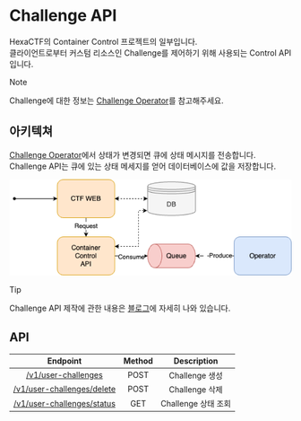 # Challenge API

HexaCTF의 Container Control 프로젝트의 일부입니다.  
클라이언트로부터 커스텀 리소스인 Challenge를 제어하기 위해 사용되는 Control API입니다.

> [!NOTE]  
> Challenge에 대한 정보는 [Challenge Operator](https://github.com/HexaCTF/challenge-operator)를 참고해주세요.

## 아키텍쳐

[Challenge Operator](https://github.com/HexaCTF/challenge-operator)에서 상태가 변경되면 큐에 상태 메시지를 전송합니다. Challenge API는 큐에 있는 상태 메세지를 얻어 데이터베이스에 값을 저장합니다.

![시스템 구성도](./imgs/image.png)

> [!TIP]  
> Challenge API 제작에 관한 내용은 [블로그](https://s0okju.github.io/p/hexactf-10/)에 자세히 나와 있습니다.

## API

|                           Endpoint                            | Method |     Description     |
| :-----------------------------------------------------------: | :----: | :-----------------: |
|        [/v1/user-challenges](./docs/user-challenge.md)        |  POST  |   Challenge 생성    |
| [/v1/user-challenges/delete](./docs/user-challenge-delete.md) |  POST  |   Challenge 삭제    |
| [/v1/user-challenges/status](./docs/user-challenge-status.md) |  GET   | Challenge 상태 조회 |
